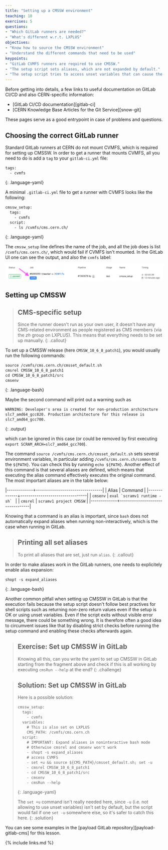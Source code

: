 ```yaml
---
title: "Setting up a CMSSW environment"
teaching: 10
exercises: 5
questions:
- "Which GitLab runners are needed?"
- "What's different w.r.t. LXPLUS"
objectives:
- "Know how to source the CMSSW environment"
- "Understand the different commands that need to be used"
keypoints:
- "GitLab CVMFS runners are required to use CMSSW."
- "The setup script sets aliases, which are not expanded by default."
- "The setup script tries to access unset variables that can cause the CI to fail when using strict shell scripting checks."
---
```

Before getting into details, a few links to useful documentation on GitLab
CI/CD and also CERN-specific information:

- [GitLab CI/CD documentation][gitlab-ci]
- [CERN Knowledge Base Articles for the Git Service][snow-git]

These pages serve as a good entrypoint in case of problems and questions.

## Choosing the correct GitLab runner

Standard GitLab runners at CERN do not mount CVMFS, which is required for
setting up CMSSW. In order to get a runner that mounts CVMFS, all you need
to do is add a `tag` to your `gitlab-ci.yml` file:

~~~
tags:
  - cvmfs
~~~
{: .language-yaml}

A minimal `.gitlab-ci.yml` file to get a runner with CVMFS looks like the following:

~~~
cmssw_setup:
  tags:
    - cvmfs
  script:
    - ls /cvmfs/cms.cern.ch/
~~~
{: .language-yaml}

The `cmssw_setup` line defines the name of the job, and all the job does is
list `/cvmfs/cms.cern.ch/`, which would fail if CVMFS isn't mounted. In the
GitLab UI one can see the output, and also the `cvmfs` label:

![A job with a GitLab CVMFS Runner showing the cvmfs label](../fig/cvmfs_tag.png)

## Setting up CMSSW

> ## CMS-specific setup
> Since the runner doesn't run as your own user, it doesn't have any
> CMS-related environment as people registered as CMS members (via the _zh_
> group on LXPLUS). This means that everything needs to be set up manually.
{: .callout}

To set up a CMSSW release (here `CMSSW_10_6_8_patch1`), you would usually
run the following commands:

~~~
source /cvmfs/cms.cern.ch/cmsset_default.sh
cmsrel CMSSW_10_6_8_patch1
cd CMSSW_10_6_8_patch1/src
cmsenv
~~~
{: .language-bash}

Maybe the second command will print out a warning such as

~~~
WARNING: Developer's area is created for non-production architecture slc7_amd64_gcc820. Production architecture for this release is slc7_amd64_gcc700.
~~~
{: .output}

which can be ignored in this case (or could be removed by first executing
`export SCRAM_ARCH=slc7_amd64_gcc700`).

The command `source /cvmfs/cms.cern.ch/cmsset_default.sh` sets several
environment variables, in particular adding `/cvmfs/cms.cern.ch/common` to
the `${PATH}`. You can check this by running `echo ${PATH}`. Another effect
of this command is that several aliases are defined, which means that
executing the alias command effectively executes the original command. The
most important aliases are in the table below:

|-------------+---------------------------------|
| Alias       | Command                         |
|-------------+---------------------------------|
| `cmsenv`    | ``eval `scramv1 runtime -sh` `` |
| `cmsrel`    | `scramv1 project CMSSW`         |
|-------------+---------------------------------|

Knowing that a command is an alias is important, since `bash` does not
automatically expand aliases when running non-interactively, which is the
case when running in GitLab.

> ## Printing all set aliases
> To print all aliases that are set, just run `alias`.
{: .callout}

In order to make aliases work in the GitLab runners, one needs to explicitely
enable alias expansion:

~~~
shopt -s expand_aliases
~~~
{: .language-bash}

Another common pitfall when setting up CMSSW in GitLab is that the execution
fails because the setup script doesn't follow best practives for shell
scripts such as returning non-zero return values even if the setup is OK or
using unset variables. Even if the script exits without visible error message,
there could be something wrong. It is therefore often a good idea to
circumvent issues like that by disabling strict checks before running the
setup command and enabling these checks afterwards again.

> ## Exercise: Set up CMSSW in GitLab
> Knowing all this, can you write the yaml to set up CMSSW in GitLab starting from the fragment above and check if this is all working by executing `cmsRun --help` at the end?
{: .challenge}

> ## Solution: Set up CMSSW in GitLab
> Here is a possible solution:
>
> ~~~
> cmssw_setup:
>   tags:
>     - cvmfs
>   variables:
>     # This is also set on LXPLUS
>     CMS_PATH: /cvmfs/cms.cern.ch
>   script:
>     # IMPORTANT: Expand aliases in noninteractive bash mode
>     # Otherwise cmsrel and cmsenv won't work
>     - shopt -s expand_aliases
>     # access CVMFS
>     - set +u && source ${CMS_PATH}/cmsset_default.sh; set -u
>     - cmsrel CMSSW_10_6_8_patch1
>     - cd CMSSW_10_6_8_patch1/src
>     - cmsenv
>     - cmsRun --help
> ~~~
> {: .language-yaml}
>
> The `set +u` command isn't really needed here, since `-u` (i.e. not allowing to use unset variables) isn't set by default, but the script would fail if one `set -u` somewhere else, so it's safer to catch this here.
{: .solution}

You can see some examples in the [payload GitLab repository][payload-gitlab-cms] for this lesson.

{% include links.md %}
